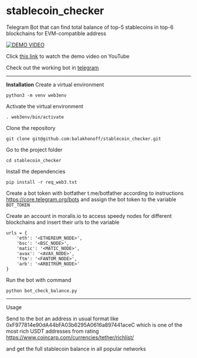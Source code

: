 # stablecoin_checker
Telegram Bot that can find total balance of top-5 stablecoins in top-6 blockchains for EVM-compatible address

[![DEMO VIDEO](https://i.ibb.co/z5xSGT2/2022-03-31-13-12-46.png)](https://youtu.be/cheStgCaVLc)

Click [this link](https://youtu.be/cheStgCaVLc) to watch the demo video on YouTube

Check out the working bot in [telegram](https://t.me/stable_checker_bot)

---

**Installation**
Create a virtual environment
```
python3 -m venv web3env
```

Activate the virtual environment
```
. web3env/bin/activate
```

Clone the repository
```
git clone git@github.com:balakhonoff/stablecoin_checker.git
```

Go to the project folder
```
cd stablecoin_checker
```

Install the dependencies
```
pip install -r req_web3.txt
```

Create a bot token with botfather t.me/botfather according to instructions https://core.telegram.org/bots and assign the bot token to the variable `BOT_TOKEN`

Create an account in moralis.io to access speedy nodes for different blockchains and insert their urls to the variable
```
urls = {
    'eth': '<ETHEREUM_NODE>',
    'bsc': '<BSC_NODE>',
    'matic': '<MATIC_NODE>',
    'avax': '<AVAX_NODE>',
    'ftm': '<FANTOM_NODE>',
    'arb': '<ARBITRUM_NODE>'
}
```

Run the bot with command
```
python bot_check_balance.py
```

---

Usage

Send to the bot an address in usual format like 0xF977814e90dA44bFA03b6295A0616a897441aceC
which is one of the most rich USDT addresses from rating https://www.coincarp.com/currencies/tether/richlist/

and get the full stablecoin balance in all popular networks

